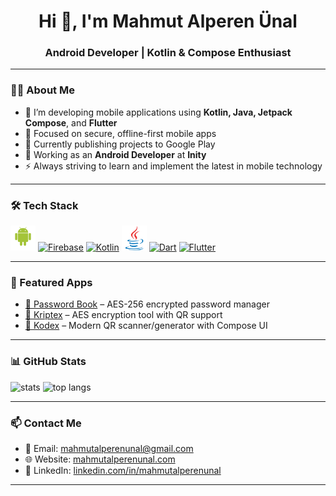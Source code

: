 <h1 align="center">Hi 👋, I'm Mahmut Alperen Ünal</h1>
<h3 align="center">Android Developer | Kotlin & Compose Enthusiast</h3>

---

### 🧑‍💻 About Me

- 🔭 I’m developing mobile applications using **Kotlin, Java, Jetpack Compose**, and **Flutter**
- 🚀 Focused on secure, offline-first mobile apps
- 📱 Currently publishing projects to Google Play
- 🏢 Working as an **Android Developer** at **Inity**
- ⚡ Always striving to learn and implement the latest in mobile technology

---

### 🛠️ Tech Stack

<p align="left">
  <a href="https://developer.android.com" target="_blank"><img src="https://raw.githubusercontent.com/devicons/devicon/master/icons/android/android-original-wordmark.svg" alt="Android" width="40" height="40"/></a>
  <a href="https://firebase.google.com/" target="_blank"><img src="https://www.vectorlogo.zone/logos/firebase/firebase-icon.svg" alt="Firebase" width="40" height="40"/></a>
  <a href="https://kotlinlang.org" target="_blank"><img src="https://www.vectorlogo.zone/logos/kotlinlang/kotlinlang-icon.svg" alt="Kotlin" width="40" height="40"/></a>
  <a href="https://www.java.com" target="_blank"><img src="https://raw.githubusercontent.com/devicons/devicon/master/icons/java/java-original.svg" alt="Java" width="40" height="40"/></a>
  <a href="https://dart.dev" target="_blank"><img src="https://www.vectorlogo.zone/logos/dartlang/dartlang-icon.svg" alt="Dart" width="40" height="40"/></a>
  <a href="https://flutter.dev" target="_blank"><img src="https://www.vectorlogo.zone/logos/flutterio/flutterio-icon.svg" alt="Flutter" width="40" height="40"/></a>
</p>

---

### 📱 Featured Apps

- [🔐 Password Book](https://play.google.com/store/apps/details?id=com.mahmutalperenunal.passwordsbook) – AES-256 encrypted password manager
- [🧪 Kriptex](https://play.google.com/store/apps/details?id=com.mahmutalperenunal.kriptex) – AES encryption tool with QR support
- [📱 Kodex](https://play.google.com/store/apps/details?id=com.mahmutalperenunal.kodex) – Modern QR scanner/generator with Compose UI

---

### 📊 GitHub Stats

<p align="left">
  <img src="https://github-readme-stats.vercel.app/api?username=mahmutaunal&theme=aura&show_icons=true" alt="stats" height="160"/>
  <img src="https://github-readme-stats.vercel.app/api/top-langs/?username=mahmutaunal&theme=aura&layout=compact" alt="top langs" height="160"/>
</p>

---

### 📫 Contact Me

- 📧 Email: mahmutalperenunal@gmail.com  
- 🌐 Website: [mahmutalperenunal.com](https://mahmutalperenunal.com)  
- 💼 LinkedIn: [linkedin.com/in/mahmutalperenunal](https://www.linkedin.com/in/mahmut-alperen-unal/)

---
